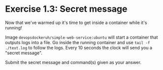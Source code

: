 # Exercise 1.3: Secret message

Now that we've warmed up it's time to get inside a container while it's running!

Image `devopsdockeruh/simple-web-service:ubuntu` will start a container that outputs logs into a file. Go inside the running container and use `tail -f ./text.log` to follow the logs. Every 10 seconds the clock will send you a "secret message".

Submit the secret message and command(s) given as your answer.